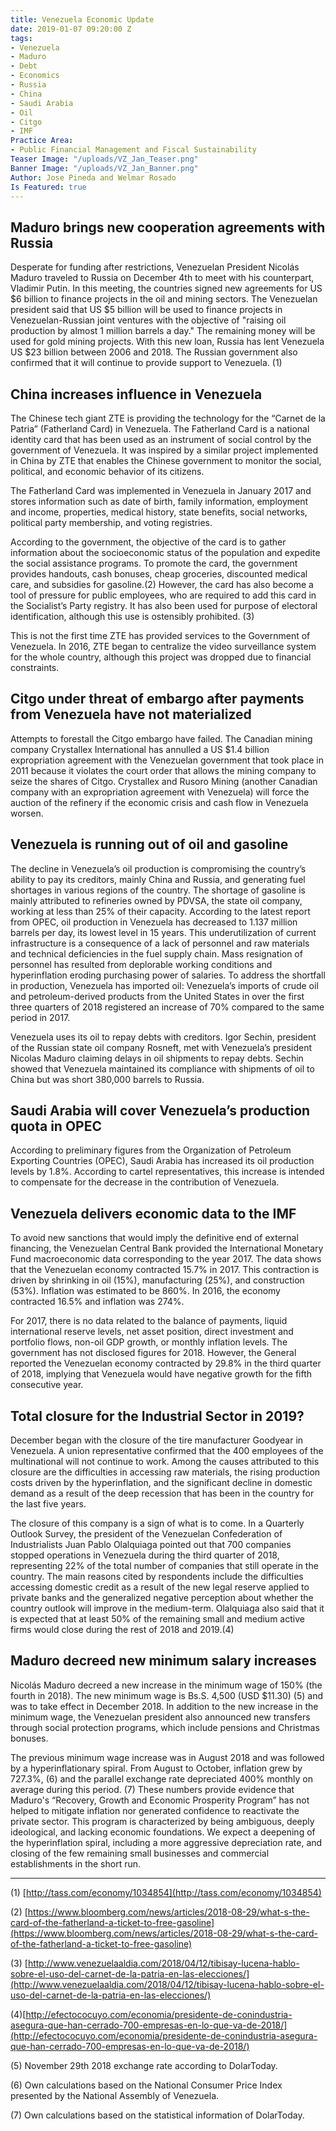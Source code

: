 ```yaml
---
title: Venezuela Economic Update
date: 2019-01-07 09:20:00 Z
tags:
- Venezuela
- Maduro
- Debt
- Economics
- Russia
- China
- Saudi Arabia
- Oil
- Citgo
- IMF
Practice Area:
- Public Financial Management and Fiscal Sustainability
Teaser Image: "/uploads/VZ_Jan_Teaser.png"
Banner Image: "/uploads/VZ_Jan_Banner.png"
Author: Jose Pineda and Welmar Rosado
Is Featured: true
---
```


## Maduro brings new cooperation agreements with Russia
Desperate for funding after restrictions, Venezuelan President Nicolás Maduro traveled to Russia on December 4th to meet with his counterpart, Vladimir Putin. In this meeting, the countries signed new agreements for US $6 billion to finance projects in the oil and mining sectors. The Venezuelan president said that US $5 billion will be used to finance projects in Venezuelan-Russian joint ventures with the objective of "raising oil production by almost 1 million barrels a day." The remaining money will be used for gold mining projects. With this new loan, Russia has lent Venezuela US $23 billion between 2006 and 2018. The Russian government also confirmed that it will continue to provide support to Venezuela. (1)  

## China increases influence in Venezuela
The Chinese tech giant ZTE is providing the technology for the “Carnet de la Patria” (Fatherland Card) in Venezuela. The Fatherland Card is a national identity card that has been used as an instrument of social control by the government of Venezuela. It was inspired by a similar project implemented in China by ZTE that enables the Chinese government to monitor the social, political, and economic behavior of its citizens. 

The Fatherland Card was implemented in Venezuela in January 2017 and stores information such as date of birth, family information, employment and income, properties, medical history, state benefits, social networks, political party membership, and voting registries.

According to the government, the objective of the card is to gather information about the socioeconomic status of the population and expedite the social assistance programs. To promote the card, the government provides handouts, cash bonuses, cheap groceries, discounted medical care, and subsidies for gasoline.(2)  However, the card has also become a tool of pressure for public employees, who are required to add this card in the Socialist’s Party registry.  It has also been used for purpose of electoral identification, although this use is ostensibly prohibited. (3)  

This is not the first time ZTE has provided services to the Government of Venezuela. In 2016, ZTE began to centralize the video surveillance system for the whole country, although this project was dropped due to financial constraints.

## Citgo under threat of embargo after payments from Venezuela have not materialized
Attempts to forestall the Citgo embargo have failed. The Canadian mining company Crystallex International has annulled a US $1.4 billion expropriation agreement with the Venezuelan government that took place in 2011 because it violates the court order that allows the mining company to seize the shares of Citgo. Crystallex and Rusoro Mining (another Canadian company with an expropriation agreement with Venezuela) will force the auction of the refinery if the economic crisis and cash flow in Venezuela worsen. 

## Venezuela is running out of oil and gasoline
The decline in Venezuela’s oil production is compromising the country’s ability to pay its creditors, mainly China and Russia, and generating fuel shortages in various regions of the country.  The shortage of gasoline is mainly attributed to refineries owned by PDVSA, the state oil company, working at less than 25% of their capacity.  According to the latest report from OPEC, oil production in Venezuela has decreased to 1.137 million barrels per day, its lowest level in 15 years. This underutilization of current infrastructure is a consequence of a lack of personnel and raw materials and technical deficiencies in the fuel supply chain. Mass resignation of personnel has resulted from deplorable working conditions and hyperinflation eroding purchasing power of salaries.  To address the shortfall in production, Venezuela has imported oil: Venezuela’s imports of crude oil and petroleum-derived products from the United States in over the first three quarters of 2018 registered an increase of 70% compared to the same period in 2017.

Venezuela uses its oil to repay debts with creditors. Igor Sechin, president of the Russian state oil company Rosneft, met with Venezuela’s president Nicolas Maduro claiming delays in oil shipments to repay debts. Sechin showed that Venezuela maintained its compliance with shipments of oil to China but was short 380,000 barrels to Russia.

## Saudi Arabia will cover Venezuela’s production quota in OPEC
According to preliminary figures from the Organization of Petroleum Exporting Countries (OPEC), Saudi Arabia has increased its oil production levels by 1.8%. According to cartel representatives, this increase is intended to compensate for the decrease in the contribution of Venezuela.

## Venezuela delivers economic data to the IMF
To avoid new sanctions that would imply the definitive end of external financing, the Venezuelan Central Bank provided the International Monetary Fund macroeconomic data corresponding to the year 2017. The data shows that the Venezuelan economy contracted 15.7% in 2017. This contraction is driven by shrinking in oil (15%), manufacturing (25%), and construction (53%). Inflation was estimated to be 860%. In 2016, the economy contracted 16.5% and inflation was 274%.

For 2017, there is no data related to the balance of payments, liquid international reserve levels, net asset position, direct investment and portfolio flows, non-oil GDP growth, or monthly inflation levels. The government has not disclosed figures for 2018. However, the General reported the Venezuelan economy contracted by 29.8% in the third quarter of 2018, implying that Venezuela would have negative growth for the fifth consecutive year.

## Total closure for the Industrial Sector in 2019?
December began with the closure of the tire manufacturer Goodyear in Venezuela. A union representative confirmed that the 400 employees of the multinational will not continue to work. Among the causes attributed to this closure are the difficulties in accessing raw materials, the rising production costs driven by the hyperinflation, and the significant decline in domestic demand as a result of the deep recession that has been in the country for the last five years.

The closure of this company is a sign of what is to come. In a Quarterly Outlook Survey, the president of the Venezuelan Confederation of Industrialists Juan Pablo Olalquiaga pointed out that 700 companies stopped operations in Venezuela during the third quarter of 2018, representing 22% of the total number of companies that still operate in the country. The main reasons cited by respondents include the difficulties accessing domestic credit as a result of the new legal reserve applied to private banks and the generalized negative perception about whether the country outlook will improve in the medium-term. Olalquiaga also said that it is expected that at least 50% of the remaining small and medium active firms would close during the rest of 2018 and 2019.(4) 

## Maduro decreed new minimum salary increases
Nicolás Maduro decreed a new increase in the minimum wage of 150% (the fourth in 2018). The new minimum wage is Bs.S. 4,500 (USD $11.30) (5) and was to take effect in December 2018. In addition to the new increase in the minimum wage, the Venezuelan president also announced new transfers through social protection programs, which include pensions and Christmas bonuses.

The previous minimum wage increase was in August 2018 and was followed by a hyperinflationary spiral. From August to October, inflation grew by 727.3%, (6) and the parallel exchange rate depreciated 400% monthly on average during this period. (7)  These numbers provide evidence that Maduro's “Recovery, Growth and Economic Prosperity Program” has not helped to mitigate inflation nor generated confidence to reactivate the private sector. This program is characterized by being ambiguous, deeply ideological, and lacking economic foundations. We expect a deepening of the hyperinflation spiral, including a more aggressive depreciation rate, and closing of the few remaining small businesses and commercial establishments in the short run.

______
(1) [http://tass.com/economy/1034854](http://tass.com/economy/1034854)

(2) [https://www.bloomberg.com/news/articles/2018-08-29/what-s-the-card-of-the-fatherland-a-ticket-to-free-gasoline](https://www.bloomberg.com/news/articles/2018-08-29/what-s-the-card-of-the-fatherland-a-ticket-to-free-gasoline)

(3) [http://www.venezuelaaldia.com/2018/04/12/tibisay-lucena-hablo-sobre-el-uso-del-carnet-de-la-patria-en-las-elecciones/](http://www.venezuelaaldia.com/2018/04/12/tibisay-lucena-hablo-sobre-el-uso-del-carnet-de-la-patria-en-las-elecciones/)

(4)[http://efectococuyo.com/economia/presidente-de-conindustria-asegura-que-han-cerrado-700-empresas-en-lo-que-va-de-2018/](http://efectococuyo.com/economia/presidente-de-conindustria-asegura-que-han-cerrado-700-empresas-en-lo-que-va-de-2018/)

(5) November 29th 2018 exchange rate according to DolarToday.

(6) Own calculations based on the National Consumer Price Index presented by the National Assembly of Venezuela.

(7) Own calculations based on the statistical information of DolarToday.


